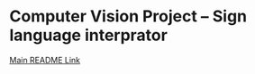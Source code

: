 # Computer Vision Project – Sign language interprator

[Main README Link](https://github.com/Andrews-Projects/Computer-Vision/edit/main/README.md)
